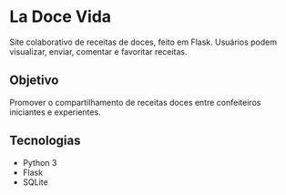 # La Doce Vida 

Site colaborativo de receitas de doces, feito em Flask. Usuários podem visualizar, enviar, comentar e favoritar receitas.

## Objetivo
Promover o compartilhamento de receitas doces entre confeiteiros iniciantes e experientes.

## Tecnologias
- Python 3
- Flask
- SQLite
